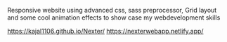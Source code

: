 Responsive website using advanced css, sass preprocessor, Grid layout and some cool animation effects to show case my webdevelopment skills

https://kajal1106.github.io/Nexter/
https://nexterwebapp.netlify.app/